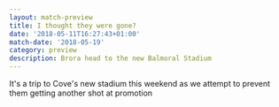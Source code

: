 ```yaml
---
layout: match-preview
title: I thought they were gone?
date: '2018-05-11T16:27:43+01:00'
match-date: '2018-05-19'
category: preview
description: Brora head to the new Balmoral Stadium
---
```

It's a trip to Cove's new stadium this weekend as we attempt to prevent them getting another shot at promotion
